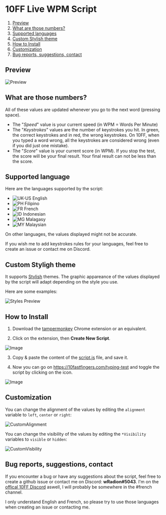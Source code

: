 # 10FF Live WPM Script

1. [Preview](#preview)
2. [What are those numbers?](#what-are-those-numbers)
3. [Supported languages](#supported-languages)
4. [Custom Stylish theme](#custom-stylish-theme)
5. [How to Install](#how-to-install)
6. [Customization](#customization)
7. [Bug reports, suggestions, contact](#bug-reports-suggestions-contact)

## Preview

![Preview](https://github.com/wRadion/10ff_LiveWPMScript/blob/master/README/preview.png)

## What are those numbers?

All of these values are updated whenever you go to the next word (pressing space).

- The "_Speed_" value is your current speed (in WPM = Words Per Minute)
- The "_Keystrokes_" values are the number of keystrokes you hit. In green, the correct keystrokes and in red, the wrong keystrokes. On 10FF, when you typed a word wrong, all the keystrokes are considered wrong (even if you did just one mistake).
- The "_Score_" value is your current score (in WPM). If you stop the test, the score will be your final result. Your final result can not be less than the score.

## Supported language

Here are the languages supported by the script:
- ![UK-US](https://github.com/wRadion/10ff_LiveWPMScript/blob/master/README/flags/uk-us.png) English
- ![PH](https://github.com/wRadion/10ff_LiveWPMScript/blob/master/README/flags/ph.png) Filipino
- ![FR](https://github.com/wRadion/10ff_LiveWPMScript/blob/master/README/flags/fr.png) French
- ![ID](https://github.com/wRadion/10ff_LiveWPMScript/blob/master/README/flags/id.png) Indonesian
- ![MG](https://github.com/wRadion/10ff_LiveWPMScript/blob/master/README/flags/mg.png) Malagasy
- ![MY](https://github.com/wRadion/10ff_LiveWPMScript/blob/master/README/flags/my.png) Malaysian

On other languages, the values displayed might not be accurate.

If you wish me to add keystrokes rules for your languages, feel free to create an issue or contact me on Discord.

## Custom Styligh theme

It supports [Stylish](https://chrome.google.com/webstore/detail/stylish-custom-themes-for/fjnbnpbmkenffdnngjfgmeleoegfcffe?hl=en) themes. The graphic appareance of the values displayed by the script will adapt depending on the style you use.

Here are some examples:

![Styles Preview](https://github.com/wRadion/10ff_LiveWPMScript/blob/master/README/preview_styles.png)


## How to Install

1. Download the [tampermonkey](https://chrome.google.com/webstore/detail/tampermonkey/dhdgffkkebhmkfjojejmpbldmpobfkfo?hl=en) Chrome extension or an equivalent.

2. Click on the extension, then **Create New Script**.

![Image](https://github.com/wRadion/10ff_LiveWPMScript/blob/master/README/1.png)

3. Copy & paste the content of the [script.js](https://github.com/wRadion/10ff_LiveWPMScript/blob/master/script.js) file, and save it.

4. Now you can go on https://10fastfingers.com/typing-test and toggle the script by clicking on the icon.

![Image](https://github.com/wRadion/10ff_LiveWPMScript/blob/master/README/2.png)

## Customization

You can change the alignment of the values by editing the `alignment` variable to `left`, `center` or `right`:

![CustomAlignment](https://github.com/wRadion/10ff_LiveWPMScript/blob/master/README/custom_align.png)

You can change the visibility of the values by editing the `*Visibility` variables to `visible` or `hidden`:

![CustomVisbility](https://github.com/wRadion/10ff_LiveWPMScript/blob/master/README/custom_visibility.png)

## Bug reports, suggestions, contact

If you encounter a bug or have any suggestions about the script, feel free to create a github issue or contact me on Discord: **wRadion#5043**. I'm on the [offical 10FF Discord](https://discord.gg/4KypVEM) aswell, I will probably be somewhere in the #french channel.

I only understand English and French, so please try to use those languages when creating an issue or contacting me.
